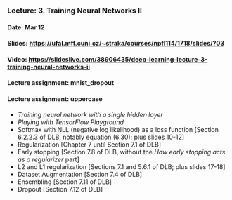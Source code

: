### Lecture: 3. Training Neural Networks II
#### Date: Mar 12
#### Slides: https://ufal.mff.cuni.cz/~straka/courses/npfl114/1718/slides/?03
#### Video: https://slideslive.com/38906435/deep-learning-lecture-3-training-neural-networks-ii
#### Lecture assignment: mnist_dropout
#### Lecture assignment: uppercase

- *Training neural network with a single hidden layer*
- *Playing with TensorFlow Playground*
- Softmax with NLL (negative log likelihood) as a loss function [Section 6.2.2.3 of DLB, notably equation (6.30); plus slides 10-12]
- Regularization [Chapter 7 until Section 7.1 of DLB]
- Early stopping [Section 7.8 of DLB, without the *How early stopping acts as a regularizer* part]
- L2 and L1 regularization [Sections 7.1 and 5.6.1 of DLB; plus slides 17-18]
- Dataset Augmentation [Section 7.4 of DLB]
- Ensembling [Section 7.11 of DLB]
- Dropout [Section 7.12 of DLB]
